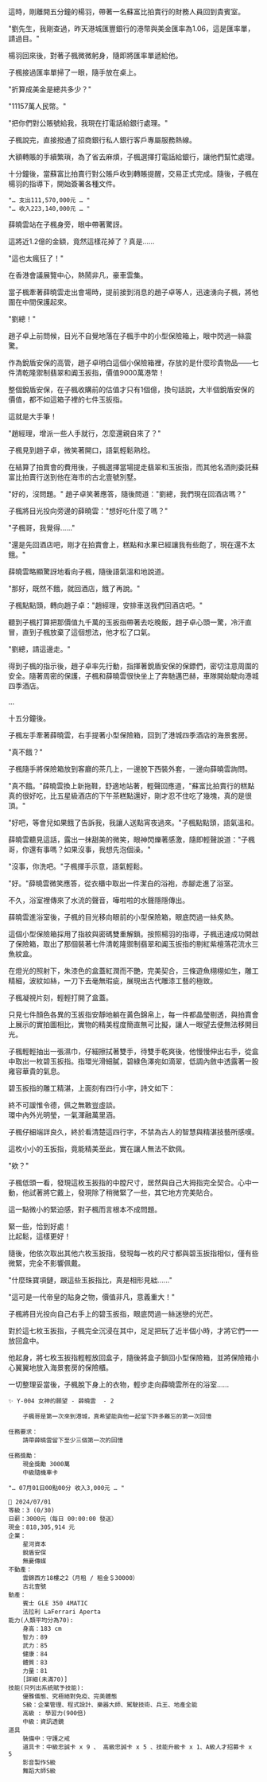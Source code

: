 這時，剛離開五分鐘的楊羽，帶著一名蘇富比拍賣行的財務人員回到貴賓室。

"劉先生，我剛查過，昨天港城匯豐銀行的港幣與美金匯率為1.06，這是匯率單，請過目。"

楊羽回來後，對著子楓微微躬身，隨即將匯率單遞給他。

子楓接過匯率單掃了一眼，隨手放在桌上。

"折算成美金是總共多少？"

"11157萬人民幣。"

"把你們對公賬號給我，我現在打電話給銀行處理。"

子楓說完，直接撥通了招商銀行私人銀行客戶專屬服務熱線。

大額轉賬的手續繁瑣，為了省去麻煩，子楓選擇打電話給銀行，讓他們幫忙處理。

十分鐘後，當蘇富比拍賣行對公賬戶收到轉賬提醒，交易正式完成。隨後，子楓在楊羽的指導下，開始簽署各種文件。

`"… 支出111,570,000元 … "`  
`"… 收入223,140,000元 … "`  

薛曉雲站在子楓身旁，眼中帶著驚訝。

這將近1.2億的金額，竟然這樣花掉了？真是……

"這也太瘋狂了！"

在香港會議展覽中心，熱鬧非凡，豪車雲集。

當子楓牽著薛曉雲走出會場時，提前接到消息的趙子卓等人，迅速湧向子楓，將他圍在中間保護起來。

"劉總！"

趙子卓上前問候，目光不自覺地落在子楓手中的小型保險箱上，眼中閃過一絲震驚。

作為銳盾安保的高管，趙子卓明白這個小保險箱裡，存放的是什麼珍貴物品——七件清乾隆禦制翡翠和阗玉扳指，價值9000萬港幣！

整個銳盾安保，在子楓收購前的估值才只有1個億，換句話說，大半個銳盾安保的價值，都不如這箱子裡的七件玉扳指。

這就是大手筆！

"趙經理，增派一些人手就行，怎麼還親自來了？"

子楓見到趙子卓，微笑著開口，語氣輕鬆熟稔。

在結算了拍賣會的費用後，子楓選擇當場提走翡翠和玉扳指，而其他名酒則委託蘇富比拍賣行送到他在海市的古北壹號別墅。

"好的，沒問題。" 趙子卓笑著應答，隨後問道："劉總，我們現在回酒店嗎？"

子楓將目光投向旁邊的薛曉雲："想好吃什麼了嗎？"

"子楓哥，我覺得……"

"還是先回酒店吧，剛才在拍賣會上，糕點和水果已經讓我有些飽了，現在還不太餓。"

薛曉雲略顯驚訝地看向子楓，隨後語氣溫和地說道。

"那好，既然不餓，就回酒店，餓了再說。"

子楓點點頭，轉向趙子卓："趙經理，安排車送我們回酒店吧。"

聽到子楓打算把那價值九千萬的玉扳指帶著去吃晚飯，趙子卓心頭一驚，冷汗直冒，直到子楓放棄了這個想法，他才松了口氣。

"劉總，請這邊走。"

得到子楓的指示後，趙子卓率先行動，指揮著銳盾安保的保鏢們，密切注意周圍的安全。隨著周密的保護，子楓和薛曉雲很快坐上了奔馳邁巴赫，車隊開始駛向港城四季酒店。

...

十五分鐘後。

子楓左手牽著薛曉雲，右手提著小型保險箱，回到了港城四季酒店的海景套房。

"真不餓？"

子楓隨手將保險箱放到客廳的茶几上，一邊脫下西裝外套，一邊向薛曉雲詢問。

"真不餓。"薛曉雲換上新拖鞋，舒適地站著，輕聲回應道，"蘇富比拍賣行的糕點真的很好吃，比五星級酒店的下午茶糕點還好，剛才忍不住吃了幾塊，真的是很頂。"

"好吧，等會兒如果餓了告訴我，我讓人送點宵夜過來。"子楓點點頭，語氣溫和。

薛曉雲聽見這話，露出一抹甜美的微笑，眼神閃爍著感激，隨即輕聲說道："子楓哥，你還有事嗎？如果沒事，我想先泡個澡。"

"沒事，你洗吧。"子楓揮手示意，語氣輕鬆。

"好。"薛曉雲微笑應答，從衣櫃中取出一件潔白的浴袍，赤腳走進了浴室。

不久，浴室裡傳來了水流的聲音，嘩啦啦的水聲隱隱傳出。

薛曉雲進浴室後，子楓的目光移向眼前的小型保險箱，眼底閃過一絲炙熱。

這個小型保險箱採用了指紋與密碼雙重解鎖。按照楊羽的指導，子楓迅速成功開啟了保險箱，取出了那個裝著七件清乾隆禦制翡翠和阗玉扳指的剔紅紫檀落花流水三魚紋盒。

在燈光的照射下，朱漆色的盒蓋紅潤而不艷，完美契合，三條遊魚栩栩如生，雕工精細，波紋如絲，一刀下去毫無瑕疵，展現出古代雕漆工藝的極致。

子楓凝視片刻，輕輕打開了盒蓋。

只見七件顏色各異的玉扳指安靜地躺在黃色錦帛上，每一件都晶瑩剔透，與拍賣會上展示的實拍圖相比，實物的精美程度簡直無可比擬，讓人一眼望去便無法移開目光。

子楓輕輕抽出一張濕巾，仔細擦拭著雙手，待雙手乾爽後，他慢慢伸出右手，從盒中取出一枚碧玉扳指。指環光滑細膩，碧綠色澤宛如滴翠，低調內斂中透露著一股雍容華貴的氣息。

碧玉扳指的雕工精湛，上面刻有四行小字，詩文如下：

終不可諼惟令德，佩之無斁豈虛談。  
環中內外光明瑩，一氣渾融萬里涵。

子楓仔細端詳良久，終於看清楚這四行字，不禁為古人的智慧與精湛技藝所感嘆。

這枚小小的玉扳指，竟能精美至此，實在讓人無法不欽佩。

"欸？"

子楓低頭一看，發現這枚玉扳指的中膛尺寸，居然與自己大拇指完全契合。心中一動，他試著將它戴上，發現除了稍微緊了一些，其它地方完美貼合。

這一點微小的緊迫感，對子楓而言根本不成問題。

緊一些，恰到好處！  
比起鬆，這樣更好！

隨後，他依次取出其他六枚玉扳指，發現每一枚的尺寸都與碧玉扳指相似，僅有些微緊，完全不影響佩戴。

"什麼珠寶項鏈，跟這些玉扳指比，真是相形見絀……"

"這可是一代帝皇的貼身之物，價值非凡，意義重大！"

子楓將目光投向自己右手上的碧玉扳指，眼底閃過一絲迷戀的光芒。

對於這七枚玉扳指，子楓完全沉浸在其中，足足把玩了近半個小時，才將它們一一放回盒中。

他起身，將七枚玉扳指輕輕放回盒子，隨後將盒子鎖回小型保險箱，並將保險箱小心翼翼地放入海景套房的保險櫃。

一切整理妥當後，子楓脫下身上的衣物，輕步走向薛曉雲所在的浴室……

```
✨ Y-004 女神的願望 - 薛曉雲  - 2
    
    子楓哥是第一次來到港城，真希望能與他一起留下許多難忘的第一次回憶

任務要求：
    請帶薛曉雲留下至少三個第一次的回憶

任務獎勵：
    現金獎勵 3000萬
    中級隨機車卡
```

`"… 07月01日00點00分 收入3,000元 … "`

```
📰 2024/07/01
等級：3 (0/30)
日薪：3000元（每日 00:00:00 發送）
現金：818,305,914 元
企業：
    星河資本
    銳盾安保
    無憂傳媒
不動產：
    雲錦西方18樓之2（月租 / 租金＄30000）
    古北壹號
動產：
    賓士 GLE 350 4MATIC
    法拉利 LaFerrari Aperta
能力(人類平均分為70):
    身高：183 cm
    智力：89
    武力：85
    健康：84
    體質：83
    力量：81
    [詳細(未滿70)]
技能(只列出系統賦予技能):
    優雅儀態、究極絕對免疫、完美體態
    S級：企業管理、程式設計、樂器大師、駕駛技術、兵王、地產全能
    高級 : 學習力(900倍)
    中級：資訊透鏡
道具
    裝備中：守護之戒
    道具卡：中級忠誠卡 x 9 、 高級忠誠卡 x 5 、技能升級卡 x 1、A級人才招募卡 x 5
    影音製作S級
    舞蹈大師S級
```